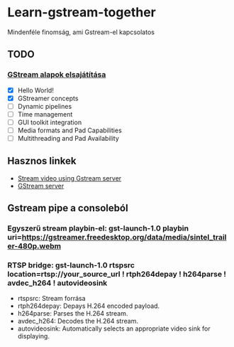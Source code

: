 # Learn-gstream-together
Mindenféle finomság, ami Gstream-el kapcsolatos

## TODO
### [GStream alapok elsajátítása](https://gstreamer.freedesktop.org/documentation/tutorials/basic/hello-world.html?gi-language=c)
 - [x] Hello World!
 - [x] GStreamer concepts
 - [ ] Dynamic pipelines
 - [ ] Time management
 - [ ] GUI toolkit integration
 - [ ] Media formats and Pad Capabilities
 - [ ] Multithreading and Pad Availability

## Hasznos linkek
 - [Stream video using Gstream server](https://pmungekar7.medium.com/stream-video-using-gstreamer-rtsp-server-ca498f4a54bd)
 - [GStream server](https://github.com/GStreamer/gst-rtsp-server)


## Gstream pipe a consoleból
### Egyszerű stream playbin-el: gst-launch-1.0 playbin uri=https://gstreamer.freedesktop.org/data/media/sintel_trailer-480p.webm

### RTSP bridge: gst-launch-1.0 rtspsrc location=rtsp://your_source_url ! rtph264depay ! h264parse ! avdec_h264 ! autovideosink
 - rtspsrc: Stream forrása
 - rtph264depay: Depays H.264 encoded payload.
 - h264parse: Parses the H.264 stream.
 - avdec_h264: Decodes the H.264 stream.
 - autovideosink: Automatically selects an appropriate video sink for displaying.
